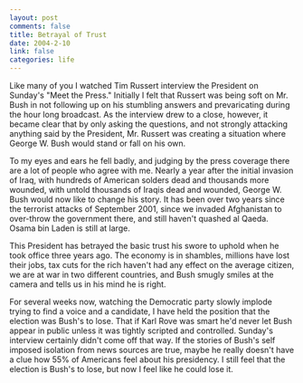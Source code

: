 ```yaml
--- 
layout: post
comments: false
title: Betrayal of Trust
date: 2004-2-10
link: false
categories: life
---
```

Like many of you I watched Tim Russert interview the President on Sunday's "Meet the Press." Initially I felt that Russert was being soft on Mr. Bush in not following up on his stumbling answers and prevaricating during the hour long broadcast. As the interview drew to a close, however, it became clear that by only asking the questions, and not strongly attacking anything said by the President, Mr. Russert was creating a situation where George W. Bush would stand or fall on his own.

To my eyes and ears he fell badly, and judging by the press coverage there are a lot of people who agree with me. Nearly a year after the initial invasion of Iraq, with hundreds of American solders dead and thousands more wounded, with untold thousands of Iraqis dead and wounded, George W. Bush would now like to change his story. It has been over two years since the terrorist attacks of September 2001, since we invaded Afghanistan to over-throw the government there, and still haven't quashed al Qaeda. Osama bin Laden is still at large.

This President has betrayed the basic trust his swore to uphold when he took office three years ago. The economy is in shambles, millions have lost their jobs, tax cuts for the rich haven't had any effect on the average citizen, we are at war in two different countries, and Bush smugly smiles at the camera and tells us in his mind he is right.

For several weeks now, watching the Democratic party slowly implode trying to find a voice and a candidate, I have held the position that the election was Bush's to lose. That if Karl Rove was smart he'd never let Bush appear in public unless it was tightly scripted and controlled. Sunday's interview certainly didn't come off that way. If the stories of Bush's self imposed isolation from news sources are true, maybe he really doesn't have a clue how 55% of Americans feel about his presidency. I still feel that the election is Bush's to lose, but now I feel like he could lose it.
